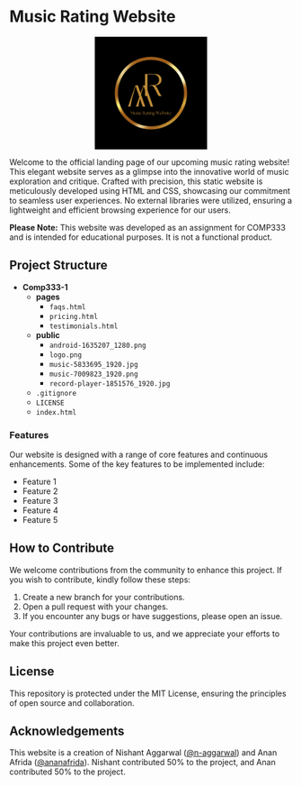 # Music Rating Website
<p align="center">
    <img src="public/logo.png" width="200" height="200" style="display:block;margin:auto" >
</p>
Welcome to the official landing page of our upcoming music rating website! This elegant website serves as a glimpse into the innovative world of music exploration and critique. Crafted with precision, this static website is meticulously developed using HTML and CSS, showcasing our commitment to seamless user experiences. No external libraries were utilized, ensuring a lightweight and efficient browsing experience for our users.

**Please Note:** This website was developed as an assignment for COMP333 and is intended for educational purposes. It is not a functional product.

## Project Structure

- **Comp333-1**
  - **pages**
    - `faqs.html`
    - `pricing.html`
    - `testimonials.html`
  - **public**
    - `android-1635207_1280.png`
    - `logo.png`
    - `music-5833695_1920.jpg`
    - `music-7009823_1920.png`
    - `record-player-1851576_1920.jpg`
  - `.gitignore`
  - `LICENSE`
  - `index.html`

### Features

Our website is designed with a range of core features and continuous enhancements. Some of the key features to be implemented include:

- Feature 1
- Feature 2
- Feature 3
- Feature 4
- Feature 5

## How to Contribute

We welcome contributions from the community to enhance this project. If you wish to contribute, kindly follow these steps:

1. Create a new branch for your contributions.
2. Open a pull request with your changes.
3. If you encounter any bugs or have suggestions, please open an issue.

Your contributions are invaluable to us, and we appreciate your efforts to make this project even better.

## License

This repository is protected under the MIT License, ensuring the principles of open source and collaboration.

## Acknowledgements

This website is a creation of Nishant Aggarwal ([@n-aggarwal](https://github.com/n-aggarwal)) and Anan Afrida ([@ananafrida](https://github.com/ananafrida)). Nishant contributed 50% to the project, and Anan contributed 50% to the project. 
